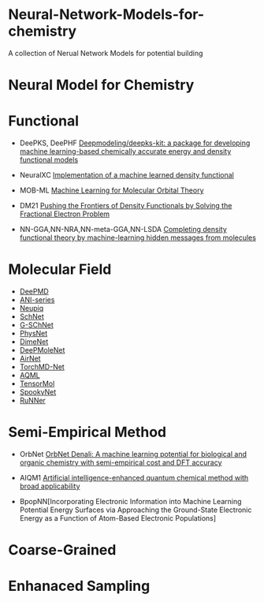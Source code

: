 # Neural-Network-Models-for-chemistry
A collection of Nerual Network Models for potential building
# Neural Model for Chemistry

# Functional

- DeePKS, DeePHF
 [Deepmodeling/deepks-kit: a package for developing machine learning-based chemically accurate energy and density functional models](https://github.com/deepmodeling/deepks-kit)

- NeuralXC 
[Implementation of a machine learned density functional](https://github.com/semodi/neuralxc)

- MOB-ML
[Machine Learning for Molecular Orbital Theory](https://aip.scitation.org/doi/10.1063/5.0032362)

- DM21
[Pushing the Frontiers of Density Functionals by Solving the Fractional Electron Problem](https://github.com/deepmind/deepmind-research/tree/master/density_functional_approximation_dm21)
- NN-GGA,NN-NRA,NN-meta-GGA,NN-LSDA
[Completing density functional theory by machine-learning hidden messages from molecules](https://github.com/ml-electron-project/NNfunctional)


# Molecular Field

- [DeePMD](https://github.com/deepmodeling/deepmd-kit)
- [ANI-series](https://github.com/aiqm/torchani)
- [Neupiq](https://github.com/mir-group/nequip)
- [SchNet](https://github.com/atomistic-machine-learning/SchNet)
- [G-SChNet](https://github.com/atomistic-machine-learning/G-SchNet)
- [PhysNet](https://github.com/MMunibas/PhysNet)
- [DimeNet](https://github.com/gasteigerjo/dimenet)
- [DeePMoleNet](https://github.com/Frank-LIU-520/DeepMoleNet)
- [AirNet](https://github.com/helloyesterday/AirNet)
- [TorchMD-Net](https://github.com/torchmd/torchmd-net)
- [AQML](https://github.com/binghuang2018/aqml)
- [TensorMol](https://github.com/jparkhill/TensorMol)
- [SpookyNet](https://github.com/OUnke/SpookyNet)
- [RuNNer](https://www.uni-goettingen.de/de/software/616512.html)

# Semi-Empirical Method

- OrbNet
[OrbNet Denali: A machine learning potential for biological and organic chemistry with semi-empirical cost and DFT accuracy](https://arxiv.org/abs/2107.00299)

- AIQM1
[Artificial intelligence-enhanced quantum chemical method with broad applicability](https://www.nature.com/articles/s41467-021-27340-2)
- BpopNN[Incorporating Electronic Information into Machine Learning Potential Energy Surfaces via Approaching the Ground-State Electronic Energy as a Function of Atom-Based Electronic Populations]
# Coarse-Grained 

# Enhanaced Sampling

